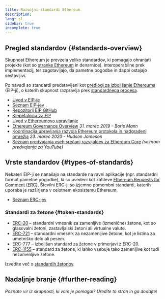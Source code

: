 ```yaml
---
title: Razvojni standardi Ethereum
description:
lang: sl
sidebar: true
incomplete: true
---
```


## Pregled standardov {#standards-overview}

Skupnost Ethereum je prevzela veliko standardov, ki pomagajo ohranjati projekte (kot so [stranke Ethereum](/developers/docs/nodes-and-clients/) in denarnice), interoperabilne prek implementacij, ter zagotavljajo, da pametne pogodbe in dappi ostajajo sestavljivi.

Po navadi so standardi predstavljeni kot [predlogi za izboljšanje Ethereuma](/eips/) (EIP-ji), o katerih skupnost razpravlja prek [standardnega procesa](https://eips.ethereum.org/EIPS/eip-1).

- [Uvod v EIP-je](/eips/)
- [Seznam EIP-jev](https://eips.ethereum.org/)
- [Repozitorij EIP GitHub](https://github.com/ethereum/EIPs)
- [Klepetalnica za EIP](https://ethereum-magicians.org/c/eips)
- [Uvod v Ethereumovo upravljanje](/governance/)
- [Ethereum Governance Overview](https://web.archive.org/web/20201107234050/https://blog.bmannconsulting.com/ethereum-governance/) _31. marec 2019 – Boris Mann_
- [Koordinacija upravljanja razvoja Ethereum protokola in nadgradenj omrežja](https://hudsonjameson.com/2020-03-23-ethereum-protocol-development-governance-and-network-upgrade-coordination/) _23. marec 2020 - Hudson Jameson_
- [Seznam predvajanja vseh srečanj razvijalcev za Ethereum Core](https://www.youtube.com/playlist?list=PLaM7G4Llrb7zfMXCZVEXEABT8OSnd4-7w) _(seznam predvajanja za YouTube)_

## Vrste standardov {#types-of-standards}

Nekateri EIP-ji se nanašajo na standarde na ravni aplikacije (npr. standardni format pametne pogodbe), ki so uvedeni kot zahteve [Ethereum Requests for Comment (ERC)](https://eips.ethereum.org/erc). Številni ERC-ji so izjemno pomembni standardi, katerih uporaba je razširjena v celotnem ekosistemu Ethereum.

- [Seznam ERC-jev](https://eips.ethereum.org/erc)

### Standardi za žetone {#token-standards}

- [ERC-20](/developers/docs/standards/tokens/erc-20/) – standardni vmesnik za zamenljive (izmenične) žetone, kot so glasovalni žetoni, zastavljalski žetoni ali virtualne valute.
- [ERC-721](/developers/docs/standards/tokens/erc-721/) – standardni vmesnik za nezamenljive žetone, kot je listina za umetniško delo ali pesem.
- [ERC-777](/developers/docs/standards/tokens/erc-777/) – izboljšan standard za žetone v primerjavi z ERC-20.
- [ERC-1155](/developers/docs/standards/tokens/erc-1155/) – standard za žetone, ki lahko vsebuje tako zamenljive kot tudi nezamenljive žetone.

Izvedite več o [standardih žetonov](/developers/docs/standards/tokens/).

## Nadaljnje branje {#further-reading}

_Poznate vir iz skupnosti, ki vam je pomagal? Uredite to stran in ga dodajte!_
